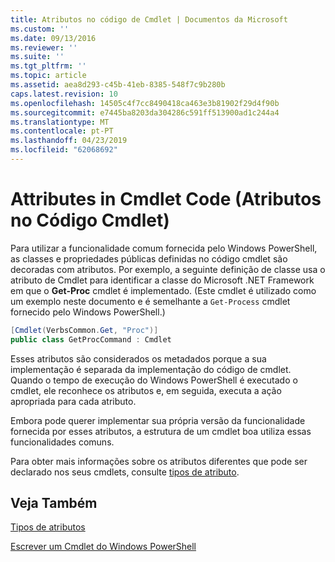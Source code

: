 ```yaml
---
title: Atributos no código de Cmdlet | Documentos da Microsoft
ms.custom: ''
ms.date: 09/13/2016
ms.reviewer: ''
ms.suite: ''
ms.tgt_pltfrm: ''
ms.topic: article
ms.assetid: aea8d293-c45b-41eb-8385-548f7c9b280b
caps.latest.revision: 10
ms.openlocfilehash: 14505c4f7cc8490418ca463e3b81902f29d4f90b
ms.sourcegitcommit: e7445ba8203da304286c591ff513900ad1c244a4
ms.translationtype: MT
ms.contentlocale: pt-PT
ms.lasthandoff: 04/23/2019
ms.locfileid: "62068692"
---
```

# <a name="attributes-in-cmdlet-code"></a>Attributes in Cmdlet Code (Atributos no Código Cmdlet)

Para utilizar a funcionalidade comum fornecida pelo Windows PowerShell, as classes e propriedades públicas definidas no código cmdlet são decoradas com atributos. Por exemplo, a seguinte definição de classe usa o atributo de Cmdlet para identificar a classe do Microsoft .NET Framework em que o **Get-Proc** cmdlet é implementado. (Este cmdlet é utilizado como um exemplo neste documento e é semelhante a `Get-Process` cmdlet fornecido pelo Windows PowerShell.)

```csharp
[Cmdlet(VerbsCommon.Get, "Proc")]
public class GetProcCommand : Cmdlet
```

Esses atributos são considerados os metadados porque a sua implementação é separada da implementação do código de cmdlet. Quando o tempo de execução do Windows PowerShell é executado o cmdlet, ele reconhece os atributos e, em seguida, executa a ação apropriada para cada atributo.

Embora pode querer implementar sua própria versão da funcionalidade fornecida por esses atributos, a estrutura de um cmdlet boa utiliza essas funcionalidades comuns.

Para obter mais informações sobre os atributos diferentes que pode ser declarado nos seus cmdlets, consulte [tipos de atributo](./attribute-types.md).

## <a name="see-also"></a>Veja Também

[Tipos de atributos](./attribute-types.md)

[Escrever um Cmdlet do Windows PowerShell](./writing-a-windows-powershell-cmdlet.md)
